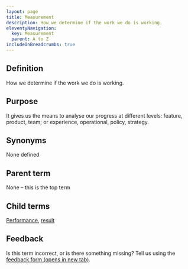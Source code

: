 ```yaml
---
layout: page
title: Measurement
description: How we determine if the work we do is working.
eleventyNavigation:
  key: Measurement
  parent: A to Z
includeInBreadcrumbs: true
---
```


## Definition

How we determine if the work we do is working.

## Purpose

It gives us the means to analyse our progress at different levels: feature, product, team; or experience, operational, policy, strategy.

## Synonyms

None defined

## Parent term

None – this is the top term

## Child terms

[Performance](/a-to-z/performance), [result](/a-to-z/result)


## Feedback

Is this term incorrect, or is there something missing? Tell us using the <a href=" https://forms.office.com/Pages/ResponsePage.aspx?id=DpxP-knna0i8NIr6EGM3VnGGqao7aCRJpUj9ujjADTdUM1JPNkEwRUdJUVpLQjhCMVZVQklDRDVHRC4u" target="_blank">feedback form (opens in new tab)</a>.


